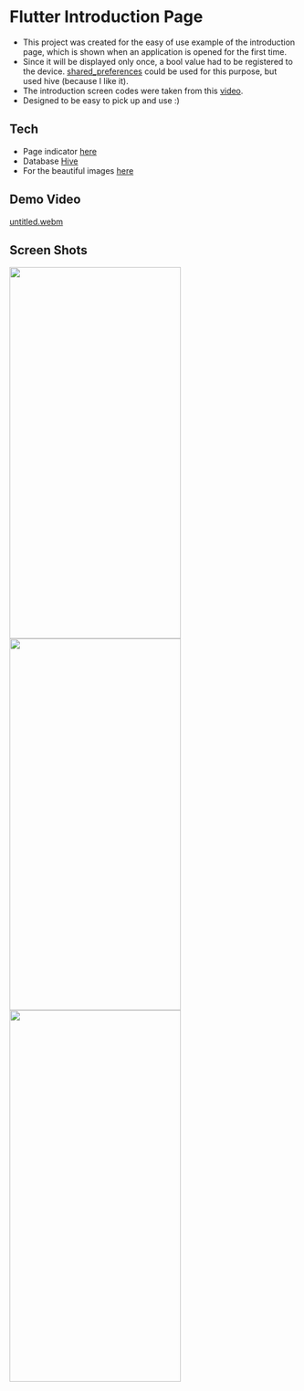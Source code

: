 # Flutter Introduction Page

- This project was created for the easy of use example of the introduction page, which is shown when an application is opened for the first time.
- Since it will be displayed only once, a bool value had to be registered to the device. [shared_preferences](https://pub.dev/packages/shared_preferences) could be used for this purpose, but used hive (because I like it).
- The introduction screen codes were taken from this [video](https://www.youtube.com/watch?v=SG2WNlQfqyc).
- Designed to be easy to pick up and use :)

## Tech
- Page indicator [here](https://pub.dev/packages/smooth_page_indicator)
- Database [Hive](https://pub.dev/packages/hive)
- For the beautiful images [here](https://storyset.com/food)

## Demo Video
[untitled.webm](https://user-images.githubusercontent.com/17355685/203936059-f7580080-10b6-469c-9a56-18db618ee6bb.webm)

## Screen Shots
<img align="left" width="300" height="650" src="https://user-images.githubusercontent.com/17355685/203938219-360c19c2-45cc-4cf5-b843-b6bf5ee1edaf.png">
<img align="left" width="300" height="650" src="https://user-images.githubusercontent.com/17355685/203938211-5547ab7d-2cf9-46c5-a975-0729bb61923e.png">
<img align="left" width="300" height="650" src="https://user-images.githubusercontent.com/17355685/203938213-a8f7f57d-3803-4159-99f7-cddf9994cadd.png">






